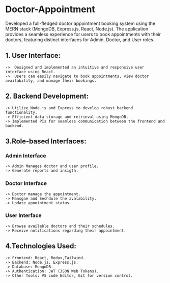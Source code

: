 # Doctor-Appointment 
Developed a full-fledged doctor appointment booking system using the MERN stack (MongoDB, Express.js, React, Node.js). The application provides a seamless experience for users to book appointments with their doctors, featuring distinct interfaces for Admin, Doctor, and User roles.
## 1. User Interface:
    ->  Designed and implemented an intuitive and responsive user interface using React.
    ->  Users can easily navigate to book appointments, view doctor availability, and manage their bookings.
    
## 2. Backend Development:
    -> Utilize Node.js and Express to develop robust backend functionality.
    -> Efficient data storage and retrieval using MongoDB.
    -> Implemented PIs for seamless communication between the frontend and backend.

## 3.Role-based Interfaces:
### Admin Interface
    -> Admin Manages doctor and user profile.
    -> Generate reports and insigth.
### Doctor Interface
    -> Doctor manage the appointment.
    -> Mansgae and Sechdule the avalability.
    -> Update apoointment status.
### User Interface 
    -> Browse available doctors and their schedules.
    -> Receive notifications regarding their appointment. 

## 4.Technologies Used:
    -> Frontend: React, Redux,Tailwind.
    -> Backend: Node.js, Express.js.
    -> Database: MongoDB.
    -> Authentication: JWT (JSON Web Tokens).
    -> Other Tools: VS code Editor, Git for version control.

    
